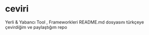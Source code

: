 # ceviri
Yerli &amp; Yabancı Tool , Frameworkleri README.md dosyasını türkçeye çevirdiğim ve paylaştığım repo
